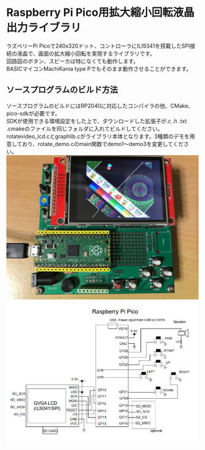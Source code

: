 # Raspberry Pi Pico用拡大縮小回転液晶出力ライブラリ
ラズベリーPi Picoで240x320ドット、コントローラにILI9341を搭載したSPI接続の液晶で、画面の拡大縮小回転を実現するライブラリです。  
回路図のボタン、スピーカは特になくても動作します。  
BASICマイコンMachiKania type Pでもそのまま動作させることができます。  

## ソースプログラムのビルド方法
ソースプログラムのビルドにはRP2040に対応したコンパイラの他、CMake、pico-sdkが必要です。  
SDKが使用できる環境設定をした上で、ダウンロードした拡張子が.c .h .txt .cmakeのファイルを同じフォルダに入れてビルドしてください。  
rotatevideo_lcd.cとgraphlib.cがライブラリ本体となります。3種類のデモを用意しており、rotate_demo.cのmain関数でdemo1～demo3を変更してください。  
![](rotatevideo_lcd.jpg)  
![](schematic.png)  